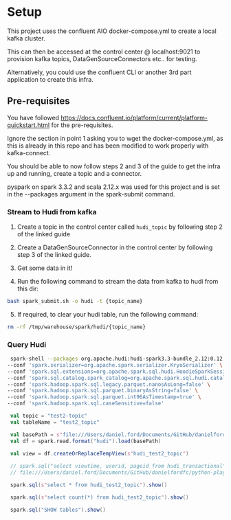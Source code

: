 # Setup

This project uses the confluent AIO docker-compose.yml to create a local kafka cluster.

This can then be accessed at the control center @ localhost:9021 to provision kafka topics, DataGenSourceConnectors etc.. for testing. 

Alternatively, you could use the confluent CLI or another 3rd part application to create this infra.

## Pre-requisites

You have followed https://docs.confluent.io/platform/current/platform-quickstart.html for the pre-requisites.

Ignore the section in point 1 asking you to wget the docker-compose.yml, as this is already in this repo and has been modified to work properly with kafka-connect.

You should be able to now follow steps 2 and 3 of the guide to get the infra up and running, create a topic and a connector.

pyspark on spark 3.3.2 and scala 2.12.x was used for this project and is set in the --packages argument in the spark-submit command.

### Stream to Hudi from kafka

1. Create a topic in the control center called `hudi_topic` by following step 2 of the linked guide
2. Create a DataGenSourceConnector in the control center by following step 3 of the linked guide.
3. Get some data in it!

4. Run the following command to stream the data from kafka to hudi from this dir:

```bash
bash spark_submit.sh -o hudi -t {topic_name}
```

5. If required, to clear your hudi table, run the following command:

```bash
rm -rf /tmp/warehouse/spark/hudi/{topic_name}
```

### Query Hudi

```bash
 spark-shell --packages org.apache.hudi:hudi-spark3.3-bundle_2.12:0.12.2 \
--conf 'spark.serializer=org.apache.spark.serializer.KryoSerializer' \
--conf 'spark.sql.extensions=org.apache.spark.sql.hudi.HoodieSparkSessionExtension' \
--conf 'spark.sql.catalog.spark_catalog=org.apache.spark.sql.hudi.catalog.HoodieCatalog' \
--conf 'spark.hadoop.spark.sql.legacy.parquet.nanosAsLong=false' \
--conf 'spark.hadoop.spark.sql.parquet.binaryAsString=false' \
--conf 'spark.hadoop.spark.sql.parquet.int96AsTimestamp=true' \
--conf 'spark.hadoop.spark.sql.caseSensitive=false'
```


```scala
 val topic = "test2-topic"
 val tableName = "test2_topic"

 val basePath = s"file:///Users/daniel.ford/Documents/GitHub/danielfordfc/python-playground/pyspark/hudi_output/test2-topic"
 val df = spark.read.format("hudi").load(basePath)
 
 val view = df.createOrReplaceTempView(s"hudi_test2_topic")

 // spark.sql("select viewtime, userid, pageid from hudi_transactional").show()
 // file:///Users/daniel.ford/Documents/GitHub/danielfordfc/python-playground/pyspark/hudi_output/test2-topic

 spark.sql(s"select * from hudi_test2_topic").show()

 spark.sql(s"select count(*) from hudi_test2_topic").show()

 spark.sql("SHOW tables").show()